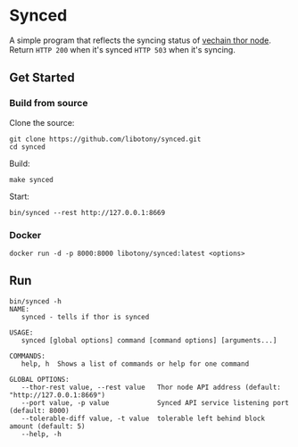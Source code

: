 # Synced

A simple program that reflects the syncing status of [vechain thor node](https://github.com/vechain/thor). Return `HTTP 200` when it's synced `HTTP 503` when it's syncing.

## Get Started

### Build from source

Clone the source:

```shell
git clone https://github.com/libotony/synced.git
cd synced
```

Build:

```
make synced
```

Start:
```shell
bin/synced --rest http://127.0.0.1:8669
```

### Docker

```
docker run -d -p 8000:8000 libotony/synced:latest <options>
```

## Run

```
bin/synced -h
NAME:
   synced - tells if thor is synced

USAGE:
   synced [global options] command [command options] [arguments...]

COMMANDS:
   help, h  Shows a list of commands or help for one command

GLOBAL OPTIONS:
   --thor-rest value, --rest value   Thor node API address (default: "http://127.0.0.1:8669")
   --port value, -p value            Synced API service listening port (default: 8000)
   --tolerable-diff value, -t value  tolerable left behind block amount (default: 5)
   --help, -h    
```